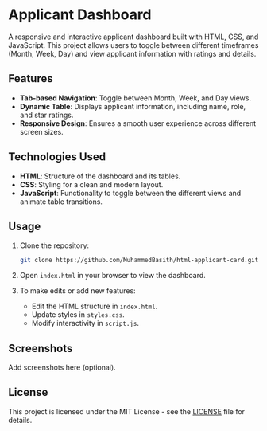 # Applicant Dashboard

A responsive and interactive applicant dashboard built with HTML, CSS, and JavaScript. This project allows users to toggle between different timeframes (Month, Week, Day) and view applicant information with ratings and details.

## Features

- **Tab-based Navigation**: Toggle between Month, Week, and Day views.
- **Dynamic Table**: Displays applicant information, including name, role, and star ratings.
- **Responsive Design**: Ensures a smooth user experience across different screen sizes.

## Technologies Used

- **HTML**: Structure of the dashboard and its tables.
- **CSS**: Styling for a clean and modern layout.
- **JavaScript**: Functionality to toggle between the different views and animate table transitions.

## Usage

1. Clone the repository:
   ```bash
   git clone https://github.com/MuhammedBasith/html-applicant-card.git
   ```

2. Open `index.html` in your browser to view the dashboard.

3. To make edits or add new features:
   - Edit the HTML structure in `index.html`.
   - Update styles in `styles.css`.
   - Modify interactivity in `script.js`.

## Screenshots

Add screenshots here (optional).

## License

This project is licensed under the MIT License - see the [LICENSE](LICENSE) file for details.